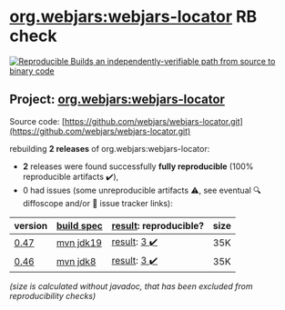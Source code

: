 [org.webjars:webjars-locator](https://central.sonatype.com/artifact/org.webjars/webjars-locator/0.47/versions) RB check
=======

[![Reproducible Builds](https://reproducible-builds.org/images/logos/rb.svg) an independently-verifiable path from source to binary code](https://reproducible-builds.org/)

## Project: [org.webjars:webjars-locator](https://central.sonatype.com/artifact/org.webjars/webjars-locator/0.47/versions)

Source code: [https://github.com/webjars/webjars-locator.git](https://github.com/webjars/webjars-locator.git)

rebuilding **2 releases** of org.webjars:webjars-locator:
- **2** releases were found successfully **fully reproducible** (100% reproducible artifacts :heavy_check_mark:),
- 0 had issues (some unreproducible artifacts :warning:, see eventual :mag: diffoscope and/or :memo: issue tracker links):

| version | [build spec](/BUILDSPEC.md) | [result](https://reproducible-builds.org/docs/jvm/): reproducible? | size |
| -- | --------- | ------ | -- |
| [0.47](https://central.sonatype.com/artifact/org.webjars/webjars-locator/0.47/pom) | [mvn jdk19](webjars-locator-0.47.buildspec) | [result](webjars-locator-0.47.buildinfo): [3 :heavy_check_mark: ](webjars-locator-0.47.buildcompare) | 35K |
| [0.46](https://central.sonatype.com/artifact/org.webjars/webjars-locator/0.46/pom) | [mvn jdk8](webjars-locator-0.46.buildspec) | [result](webjars-locator-0.46.buildinfo): [3 :heavy_check_mark: ](webjars-locator-0.46.buildcompare) | 35K |

<i>(size is calculated without javadoc, that has been excluded from reproducibility checks)</i>
